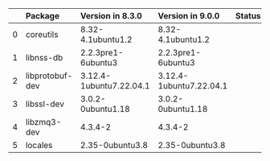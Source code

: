 <!-- markdown-link-check-disable -->

|    | Package         | Version in 8.3.0        | Version in 9.0.0        | Status   |
|---:|:----------------|:------------------------|:------------------------|:---------|
|  0 | coreutils       | 8.32-4.1ubuntu1.2       | 8.32-4.1ubuntu1.2       |          |
|  1 | libnss-db       | 2.2.3pre1-6ubuntu3      | 2.2.3pre1-6ubuntu3      |          |
|  2 | libprotobuf-dev | 3.12.4-1ubuntu7.22.04.1 | 3.12.4-1ubuntu7.22.04.1 |          |
|  3 | libssl-dev      | 3.0.2-0ubuntu1.18       | 3.0.2-0ubuntu1.18       |          |
|  4 | libzmq3-dev     | 4.3.4-2                 | 4.3.4-2                 |          |
|  5 | locales         | 2.35-0ubuntu3.8         | 2.35-0ubuntu3.8         |          |